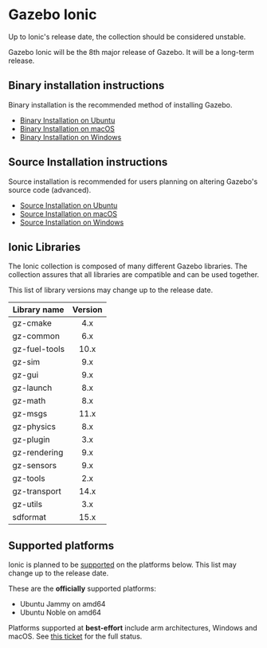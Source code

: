 # Gazebo Ionic

Up to Ionic's release date, the collection should be considered unstable.

Gazebo Ionic will be the 8th major release of Gazebo. It will be a
long-term release.

## Binary installation instructions

Binary installation is the recommended method of installing Gazebo.

 * [Binary Installation on Ubuntu](install_ubuntu)
 * [Binary Installation on macOS](install_osx)
 * [Binary Installation on Windows](install_windows)

## Source Installation instructions

Source installation is recommended for users planning on altering Gazebo's source code (advanced).

 * [Source Installation on Ubuntu](install_ubuntu_src)
 * [Source Installation on macOS](install_osx_src)
 * [Source Installation on Windows](install_windows_src)

## Ionic Libraries

The Ionic collection is composed of many different Gazebo libraries. The
collection assures that all libraries are compatible and can be used together.

This list of library versions may change up to the release date.

| Library name       | Version       |
| ------------------ |:-------------:|
|   gz-cmake         |       4.x     |
|   gz-common        |       6.x     |
|   gz-fuel-tools    |       10.x     |
|   gz-sim           |       9.x     |
|   gz-gui           |       9.x     |
|   gz-launch        |       8.x     |
|   gz-math          |       8.x     |
|   gz-msgs          |      11.x     |
|   gz-physics       |       8.x     |
|   gz-plugin        |       3.x     |
|   gz-rendering     |       9.x     |
|   gz-sensors       |       9.x     |
|   gz-tools         |       2.x     |
|   gz-transport     |      14.x     |
|   gz-utils         |       3.x     |
|   sdformat         |      15.x     |

## Supported platforms

Ionic is planned to be [supported](releases) on the platforms below.
This list may change up to the release date.

These are the **officially** supported platforms:

* Ubuntu Jammy on amd64
* Ubuntu Noble on amd64

Platforms supported at **best-effort** include arm architectures, Windows and
macOS. See
[this ticket](https://github.com/gazebo-tooling/release-tools/issues/597)
for the full status.
